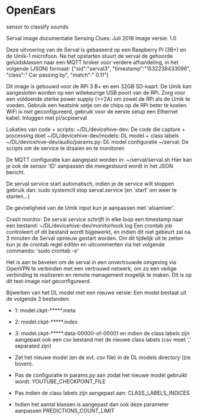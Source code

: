 # OpenEars
sensor to classify sounds

Serval image documentatie
Sensing Clues: Juli 2018
Image versie: 1.0

Deze uitvoering van de Serval is gebaseerd op een Raspberry Pi (3B+) en de Umik-1 microfoon. Na het opstarten stuurt de serval de gehoorde geluidsklassen naar een MQTT broker voor verdere afhandeling, in het volgende (JSON) formaat:
{"sid":"serval3", "timestamp":"1532238433096", "class":" Car passing by", "match":" 0.11"}

Dit image is gebouwd voor de RPi 3 B+ en een 32GB SD-kaart.
De Umik kan aangesloten worden op een willekeurige USB poort van de RPi.
Zorg voor een voldoende sterke power supply (>=2A) om zowel de RPi als de Umik te voeden.
Gebruik een heatsink setje om de chips op de RPi beter te koelen.
WiFi is *niet* geconfigureerd, gebruik voor de eerste setup een Ethernet kabel.
Inloggen met pi/scpiserval

Lokaties van code + scripts:
~/DL/devicehive-dev: De code die capture + processing doet
~/DL/devicehive-dev/models: DL model + class labels
~/DL/devicehive-dev/audio/params.py: DL model configuratie
~/serval: De scripts om de service te draaien en te monitoren

De MQTT configuratie kan aangepast worden in:
~/serval/serval.sh
Hier kan je ook de sensor 'ID' aanpassen die meegestuurd wordt in het JSON bericht.

De serval service start automatisch, indien je de service wilt stoppen gebruik dan:
sudo systemctl stop serval.service (en 'start' om weer te starten...)

De gevoeligheid van de Umik input kun je aanpassen met 'alsamixer'.

Crash monitor: De serval service schrijft in elke loop een timestamp naar een bestand: ~/DL/devicehive-dev/monitorhook.log
Een crontab job controleert of dit bestand wordt bijgewerkt, en indien dit niet gebeurt zal na 3 minuten de Serval opnieuw gestart worden. Om dit tijdelijk uit te zetten kun je de crontab regel editen en uitcommenten via het volgende commando:
'sudo crontab -e'

Het is aan te bevelen om de serval in een onvertrouwde omgeving via OpenVPN te verbinden met een vertrouwd netwerk, om zo een veilige verbinding te realiseren en remote management mogelijk te maken. Dit is op dit test-image *niet* geconfigureerd.

Bijwerken van het DL model met een nieuwe versie:
Een model bestaat uit de volgende 3 bestanden:
- 1: model.ckpt-*****.meta
- 2: model.ckpt-*****.index
- 3: model.ckpt-*****.data-00000-of-00001
en indien de class labels zijn aangepast ook een csv bestand met de nieuwe class labels (csv moet ',' separated zijn)

- Zet het nieuwe model (en de evt. csv file) in de DL models directory (zie boven).
- Pas de configuratie in params.py aan zodat het nieuwe model gebruikt wordt:
	YOUTUBE_CHECKPOINT_FILE
- Pas indien de class labels zijn aangepast aan:
	CLASS_LABELS_INDICES
- Indien het aantal klassen is aangepast dan ook deze parameter aanpassen
	PREDICTIONS_COUNT_LIMIT


